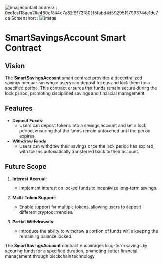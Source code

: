 ![image](https://github.com/user-attachments/assets/9381e0d1-13c7-4b0f-964f-ec8d09b523c6)contant address : 0xc1caf18aca20a460ef844e7e82f9173f802f5fabd4d5929519799374de1dc7ca
Screenshort : ![image](https://github.com/user-attachments/assets/f302bae6-c463-4582-959c-a5533d58b0aa)




# SmartSavingsAccount Smart Contract

## Vision

The **SmartSavingsAccount** smart contract provides a decentralized savings mechanism where users can deposit tokens and lock them for a specified period. This contract ensures that funds remain secure during the lock period, promoting disciplined savings and financial management.

## Features

- **Deposit Funds**:
  - Users can deposit tokens into a savings account and set a lock period, ensuring that the funds remain untouched until the period expires.
- **Withdraw Funds**:
  - Users can withdraw their savings once the lock period has expired, with tokens automatically transferred back to their account.

## Future Scope

1. **Interest Accrual**:

   - Implement interest on locked funds to incentivize long-term savings.

2. **Multi-Token Support**:

   - Enable support for multiple tokens, allowing users to deposit different cryptocurrencies.

3. **Partial Withdrawals**:
   - Introduce the ability to withdraw a portion of funds while keeping the remaining balance locked.

The **SmartSavingsAccount** contract encourages long-term savings by securing funds for a specified duration, promoting better financial management through blockchain technology.
